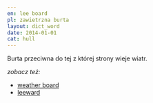 ```yaml
---
en: lee board
pl: zawietrzna burta
layout: dict_word
date: 2014-01-01
cat: hull
---
```


Burta przeciwna do tej z której strony wieje wiatr.

*zobacz też:*

* [weather board](/dict/w/weather-board.html)
* [leeward](/dict/l/leeward.html)